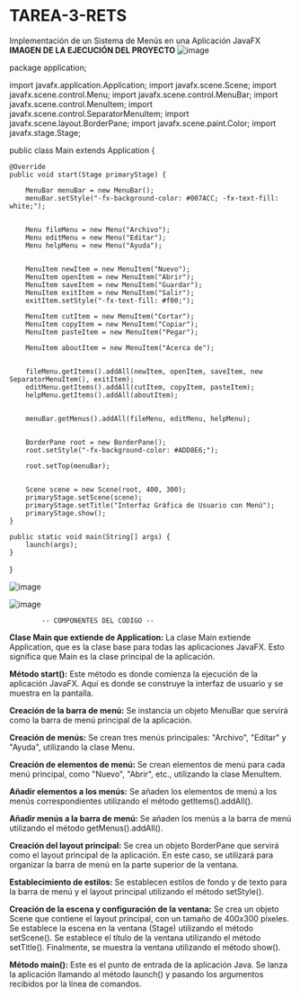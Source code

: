 # TAREA-3-RETS
Implementación de un Sistema de Menús en una Aplicación JavaFX
**IMAGEN DE LA EJECUCIÓN DEL PROYECTO**
![image](https://github.com/ToalaSanRi/TAREA-3-RETS/assets/169106800/6af219db-b39a-492d-8312-b4fe35ea6dae)

   
package application;

import javafx.application.Application;
import javafx.scene.Scene;
import javafx.scene.control.Menu;
import javafx.scene.control.MenuBar;
import javafx.scene.control.MenuItem;
import javafx.scene.control.SeparatorMenuItem;
import javafx.scene.layout.BorderPane;
import javafx.scene.paint.Color;
import javafx.stage.Stage;

public class Main extends Application {

    @Override
    public void start(Stage primaryStage) {
        
        MenuBar menuBar = new MenuBar();
        menuBar.setStyle("-fx-background-color: #007ACC; -fx-text-fill: white;");

        
        Menu fileMenu = new Menu("Archivo");
        Menu editMenu = new Menu("Editar");
        Menu helpMenu = new Menu("Ayuda");

        
        MenuItem newItem = new MenuItem("Nuevo");
        MenuItem openItem = new MenuItem("Abrir");
        MenuItem saveItem = new MenuItem("Guardar");
        MenuItem exitItem = new MenuItem("Salir");
        exitItem.setStyle("-fx-text-fill: #f00;");

        MenuItem cutItem = new MenuItem("Cortar");
        MenuItem copyItem = new MenuItem("Copiar");
        MenuItem pasteItem = new MenuItem("Pegar");

        MenuItem aboutItem = new MenuItem("Acerca de");

        
        fileMenu.getItems().addAll(newItem, openItem, saveItem, new SeparatorMenuItem(), exitItem);
        editMenu.getItems().addAll(cutItem, copyItem, pasteItem);
        helpMenu.getItems().addAll(aboutItem);

     
        menuBar.getMenus().addAll(fileMenu, editMenu, helpMenu);

        
        BorderPane root = new BorderPane();
        root.setStyle("-fx-background-color: #ADD8E6;"); 

        root.setTop(menuBar);

      
        Scene scene = new Scene(root, 400, 300);
        primaryStage.setScene(scene);
        primaryStage.setTitle("Interfaz Gráfica de Usuario con Menú");
        primaryStage.show();
    }

    public static void main(String[] args) {
        launch(args);
    }
}

![image](https://github.com/ToalaSanRi/TAREA-3-RETS/assets/169106800/ca30040f-0340-4bce-b2c9-ed1a861fe239)

![image](https://github.com/ToalaSanRi/TAREA-3-RETS/assets/169106800/e9e06679-9723-4d9a-88aa-7cb54a7d210d)



            -- COMPONENTES DEL CÓDIGO --


**Clase Main que extiende de Application:**
La clase Main extiende Application, que es la clase base para todas las aplicaciones JavaFX. Esto significa que Main es la clase principal de la aplicación.

**Método start():**
Este método es donde comienza la ejecución de la aplicación JavaFX. Aquí es donde se construye la interfaz de usuario y se muestra en la pantalla.

**Creación de la barra de menú:**
Se instancia un objeto MenuBar que servirá como la barra de menú principal de la aplicación.

**Creación de menús:**
Se crean tres menús principales: "Archivo", "Editar" y "Ayuda", utilizando la clase Menu.

**Creación de elementos de menú:**
Se crean elementos de menú para cada menú principal, como "Nuevo", "Abrir", etc., utilizando la clase MenuItem.

**Añadir elementos a los menús:**
Se añaden los elementos de menú a los menús correspondientes utilizando el método getItems().addAll().

**Añadir menús a la barra de menú:**
Se añaden los menús a la barra de menú utilizando el método getMenus().addAll().

**Creación del layout principal:**
Se crea un objeto BorderPane que servirá como el layout principal de la aplicación. En este caso, se utilizará para organizar la barra de menú en la parte superior de la ventana.

**Establecimiento de estilos:**
Se establecen estilos de fondo y de texto para la barra de menú y el layout principal utilizando el método setStyle().

**Creación de la escena y configuración de la ventana:**
Se crea un objeto Scene que contiene el layout principal, con un tamaño de 400x300 píxeles.
Se establece la escena en la ventana (Stage) utilizando el método setScene().
Se establece el título de la ventana utilizando el método setTitle().
Finalmente, se muestra la ventana utilizando el método show().

**Método main():**
Este es el punto de entrada de la aplicación Java. Se lanza la aplicación llamando al método launch() y pasando los argumentos recibidos por la línea de comandos.
